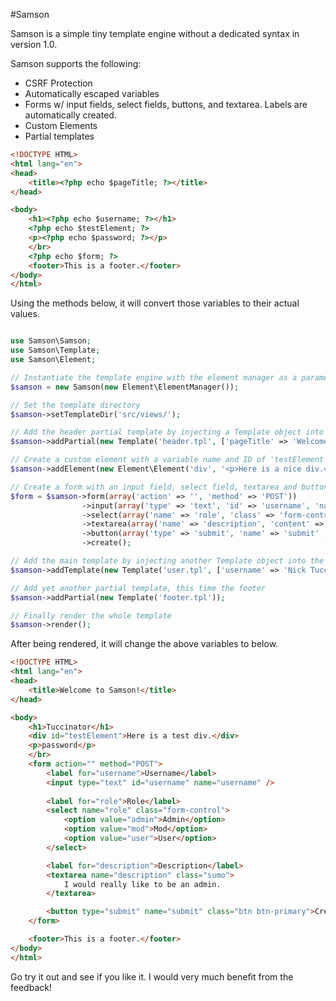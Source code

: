 #Samson

Samson is a simple tiny template engine without a dedicated syntax in version 1.0.

Samson supports the following:

* CSRF Protection
* Automatically escaped variables
* Forms w/ input fields, select fields, buttons, and textarea. Labels are automatically created.
* Custom Elements
* Partial templates

```html
<!DOCTYPE HTML>
<html lang="en">
<head>
	<title><?php echo $pageTitle; ?></title>
</head>

<body>
	<h1><?php echo $username; ?></h1>
	<?php echo $testElement; ?>
	<p><?php echo $password; ?></p>
	</br>
	<?php echo $form; ?>
	<footer>This is a footer.</footer>
</body>
</html>
```
Using the methods below, it will convert those variables to their actual values.

```php

use Samson\Samson;
use Samson\Template;
use Samson\Element;

// Instantiate the template engine with the element manager as a parameter (mandatory if using custom elements)
$samson = new Samson(new Element\ElementManager());

// Set the template directory
$samson->setTemplateDir('src/views/');

// Add the header partial template by injecting a Template object into the addPartial method
$samson->addPartial(new Template('header.tpl', ['pageTitle' => 'Welcome to Samson!']));

// Create a custom element with a variable name and ID of 'testElement'
$samson->addElement(new Element\Element('div', '<p>Here is a nice div.</p>', array('id' => 'testElement', 'class' => 'full-span')));

// Create a form with an input field, select field, textarea and button
$form = $samson->form(array('action' => '', 'method' => 'POST'))
				->input(array('type' => 'text', 'id' => 'username', 'name' => 'username'))
				->select(array('name' => 'role', 'class' => 'form-control', 'options' => array('admin' => 'Admin', 'mod' => 'Mod', 'user' => 'User')))
				->textarea(array('name' => 'description', 'content' => 'I would really like to be an admin.', 'class' => 'sumo'))
				->button(array('type' => 'submit', 'name' => 'submit' , 'class' => 'btn btn-primary', 'text' => 'Create'))
				->create();

// Add the main template by injecting another Template object into the addTemplate method. The second parameter takes the values to be output
$samson->addTemplate(new Template('user.tpl', ['username' => 'Nick Tucci', 'password' => 'password', 'form' => $form]));

// Add yet another partial template, this time the footer
$samson->addPartial(new Template('footer.tpl'));

// Finally render the whole template
$samson->render();
```
After being rendered, it will change the above variables to below.

```html
<!DOCTYPE HTML>
<html lang="en">
<head>
	<title>Welcome to Samson!</title>
</head>

<body>
	<h1>Tuccinator</h1>
	<div id="testElement">Here is a test div.</div>
	<p>password</p>
	</br>
	<form action="" method="POST">
		<label for="username">Username</label>
		<input type="text" id="username" name="username" />
		
		<label for="role">Role</label>
		<select name="role" class="form-control">
			<option value="admin">Admin</option>
			<option value="mod">Mod</option>
			<option value="user">User</option>
		</select>

		<label for="description">Description</label>
		<textarea name="description" class="sumo">
			I would really like to be an admin.
		</textarea>

		<button type="submit" name="submit" class="btn btn-primary">Create</button>
	</form>

	<footer>This is a footer.</footer>
</body>
</html>
```

Go try it out and see if you like it. I would very much benefit from the feedback!